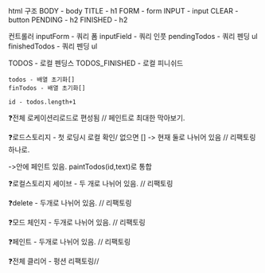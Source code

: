 html 구조
BODY - body
TITLE - h1
FORM - form
INPUT - input
CLEAR - button
PENDING - h2
FINISHED - h2

컨트롤러
inputForm - 쿼리 폼
inputField - 쿼리 인풋
pendingTodos - 쿼리 펜딩 ul
finishedTodos - 쿼리 펜딩 ul
  
 TODOS - 로컬 펜딩스
TODOS_FINISHED - 로컬 피니쉬드

    todos - 배열 초기화[]
    finTodos - 배열 초기화[]

    id - todos.length+1

❓전체 로케이션리로드로 편성됨 // 페인트로 최대한 막아보기.

❓로드스토리지 - 첫 로딩시 로컬 확인/ 없으면 []
-> 현재 둘로 나뉘어 있음 // 리팩토링 하나로.

->안에 페인트 있음.
paintTodos(id,text)로 통합

❓로컬스토리지 세이브 - 두 개로 나뉘어 있음. // 리팩토링

❓delete - 두개로 나뉘어 있음. // 리팩토링

❓모드 체인지 - 두개로 나뉘어 있음. // 리팩토링

❓페인트 - 두개로 나뉘어 있음. // 리팩토링

❓전체 클리어 - 펑션 리팩토링//
